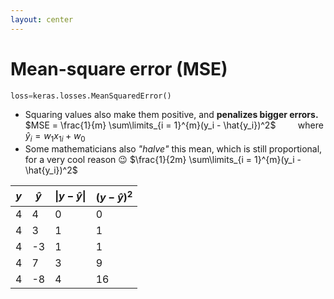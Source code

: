 ```yaml
---
layout: center
---
```


# Mean-square error (MSE)

```py
loss=keras.losses.MeanSquaredError()
```

- Squaring values also make them positive, and **penalizes bigger errors.**  
  $MSE = \frac{1}{m} \sum\limits_{i = 1}^{m}(y_i - \hat{y_i})^2$ &nbsp; &nbsp; &nbsp; &nbsp; 
  where $\hat{y}_i = w_1x_{1i} + w_0$
- Some mathematicians also _"halve"_ this mean, which is still proportional, for a very cool reason 😉
  $\frac{1}{2m} \sum\limits_{i = 1}^{m}(y_i - \hat{y_i})^2$

|  $y$  | $\hat{y}$  | $\| y - \hat{y}\|$  | $(y - \hat{y})^2$ |
|-------|------------|---------------------|-------------------|
|  4    | 4          | 0                   | 0                 |
|  4    | 3          | 1                   | 1                 |
|  4    | -3         | 1                   | 1                 |
|  4    | 7          | 3                   | 9                 |
|  4    | -8         | 4                   | 16                |